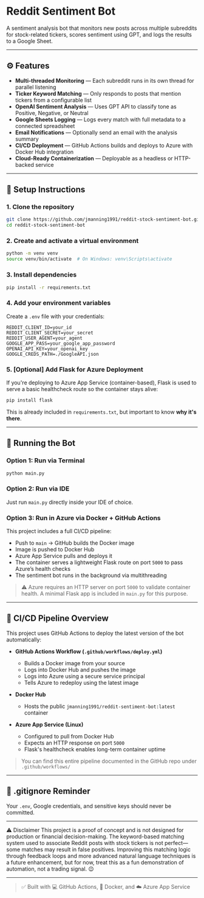 # Reddit Sentiment Bot

A sentiment analysis bot that monitors new posts across multiple subreddits for stock-related tickers, scores sentiment using GPT, and logs the results to a Google Sheet.

---

## ⚙️ Features

- **Multi-threaded Monitoring** — Each subreddit runs in its own thread for parallel listening
- **Ticker Keyword Matching** — Only responds to posts that mention tickers from a configurable list
- **OpenAI Sentiment Analysis** — Uses GPT API to classify tone as Positive, Negative, or Neutral
- **Google Sheets Logging** — Logs every match with full metadata to a connected spreadsheet
- **Email Notifications** — Optionally send an email with the analysis summary
- **CI/CD Deployment** — GitHub Actions builds and deploys to Azure with Docker Hub integration
- **Cloud-Ready Containerization** — Deployable as a headless or HTTP-backed service

---

## 🚀 Setup Instructions

### 1. Clone the repository
```bash
git clone https://github.com/jmanning1991/reddit-stock-sentiment-bot.git
cd reddit-stock-sentiment-bot
```

### 2. Create and activate a virtual environment
```bash
python -m venv venv
source venv/bin/activate  # On Windows: venv\Scripts\activate
```

### 3. Install dependencies
```bash
pip install -r requirements.txt
```

### 4. Add your environment variables
Create a `.env` file with your credentials:

```env
REDDIT_CLIENT_ID=your_id
REDDIT_CLIENT_SECRET=your_secret
REDDIT_USER_AGENT=your_agent
GOOGLE_APP_PASS=your_google_app_password
OPENAI_API_KEY=your_openai_key
GOOGLE_CREDS_PATH=./GoogleAPI.json
```

### 5. [Optional] Add Flask for Azure Deployment
If you're deploying to Azure App Service (container-based), Flask is used to serve a basic healthcheck route so the container stays alive:
```bash
pip install flask
```
This is already included in `requirements.txt`, but important to know **why it's there**.

---

## 🧪 Running the Bot

### Option 1: Run via Terminal
```bash
python main.py
```

### Option 2: Run via IDE
Just run `main.py` directly inside your IDE of choice.

### Option 3: Run in Azure via Docker + GitHub Actions
This project includes a full CI/CD pipeline:

- Push to `main` → GitHub builds the Docker image
- Image is pushed to Docker Hub
- Azure App Service pulls and deploys it
- The container serves a lightweight Flask route on port `5000` to pass Azure’s health checks
- The sentiment bot runs in the background via multithreading

> ⚠️ Azure requires an HTTP server on port `5000` to validate container health. A minimal Flask app is included in `main.py` for this purpose.

---

## 🔁 CI/CD Pipeline Overview

This project uses GitHub Actions to deploy the latest version of the bot automatically:

- **GitHub Actions Workflow (`.github/workflows/deploy.yml`)**
  - Builds a Docker image from your source
  - Logs into Docker Hub and pushes the image
  - Logs into Azure using a secure service principal
  - Tells Azure to redeploy using the latest image

- **Docker Hub**
  - Hosts the public `jmanning1991/reddit-sentiment-bot:latest` container

- **Azure App Service (Linux)**
  - Configured to pull from Docker Hub
  - Expects an HTTP response on port `5000`
  - Flask's healthcheck enables long-term container uptime

> You can find this entire pipeline documented in the GitHub repo under `.github/workflows/`

---

## 📁 .gitignore Reminder
Your `.env`, Google credentials, and sensitive keys should never be committed.

---

⚠️ Disclaimer
This project is a proof of concept and is not designed for production or financial decision-making.
The keyword-based matching system used to associate Reddit posts with stock tickers is not perfect—some matches may result in false positives. Improving this matching logic through feedback loops and more advanced natural language techniques is a future enhancement, but for now, treat this as a fun demonstration of automation, not a trading signal. 😉

---

> ✅ Built with 💻 GitHub Actions, 🐋 Docker, and ☁️ Azure App Service

